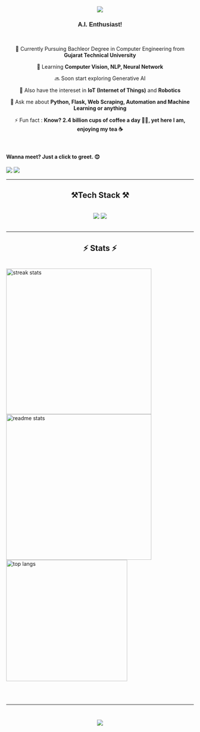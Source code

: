 <h1 align="center">
    <img src="https://readme-typing-svg.herokuapp.com/?font=Righteous&size=35&center=true&vCenter=true&width=500&height=70&duration=4000&lines=Hi+There+👋;+I'm+Chetan+Choudhary!;+aka+amMistic!;" />
</h1>

<h3 align="center" style="font-family: Helvetica, Arial, sans-serif;">A.I. Enthusiast!</h3>

<br/>

<div align="center">
 
 🔭 Currently Pursuing Bachleor Degree in Computer Engineering from **Gujarat Technical University**
 
 🌱 Learning **Computer Vision, NLP, Neural Network** 

 🔜 Soon start exploring Generative AI

 🧩 Also have the intereset in **IoT (Internet of Things)** and **Robotics**

💬 Ask me about **Python, Flask, Web Scraping, Automation and Machine Learning or anything**

⚡ Fun fact : **Know? 2.4 billion cups of coffee a day 😶‍🌫️, yet here I am, enjoying my tea ☕**

<br>
 </div>
 
 <h4> 
   Wanna meet? Just a click to greet. 😊
 </h4>
 
<div align="center> 
  
  <a href="mailto:work.chetan07@gmail.com">
    <img src="https://img.shields.io/badge/Gmail-333333?style=for-the-badge&logo=gmail&logoColor=red" />
  </a>

  <a href="https://linkedin.com/in/chetan-choudhary-2o2a" target="_blank">
    <img src="https://img.shields.io/badge/LinkedIn-0077B5?style=for-the-badge&logo=linkedin&logoColor=white" target="_blank" />
  </a>
  
</div>

 <hr/>
 
<h2 align="center">⚒️Tech Stack ⚒️</h2>
<br/>
<div align="center">
      <img src="https://skillicons.dev/icons?i=python,html,css,vscode,github" />
    <img src="https://skillicons.dev/icons?i=react,mongodb,c,java,nextjs,flask,tensorflow,scikitlearn" /><br>
</div>

<br/>
<hr/>

<h2 align="Center">⚡ Stats ⚡</h2>
<br>
<div align=left>
   <img width=390 src="https://streak-stats.demolab.com/?user=amMistic&theme=react&border_radius=10" alt="streak stats"/>
  <img width=390 src="https://github-readme-stats.vercel.app/api?username=amMistic&show_icons=true&theme=react&rank_icon=github&border_radius=10" alt="readme stats" />
  <br/>
</div>

<img width=325 align="Center" src="https://github-readme-stats.vercel.app/api/top-langs/?username=amMistic&hide=HTML&langs_count=8&layout=compact&theme=react&border_radius=10&size_weight=0.5&count_weight=0.5&exclude_repo=github-readme-stats" alt="top langs" />

<br/><br/>
<hr/>

<h1 align="center">
    <img src="https://readme-typing-svg.herokuapp.com/?font=Righteous&size=35&center=true&vCenter=true&width=500&height=70&duration=4000&lines=Bye+👋;+See+you+again😇;" />
</h1>
